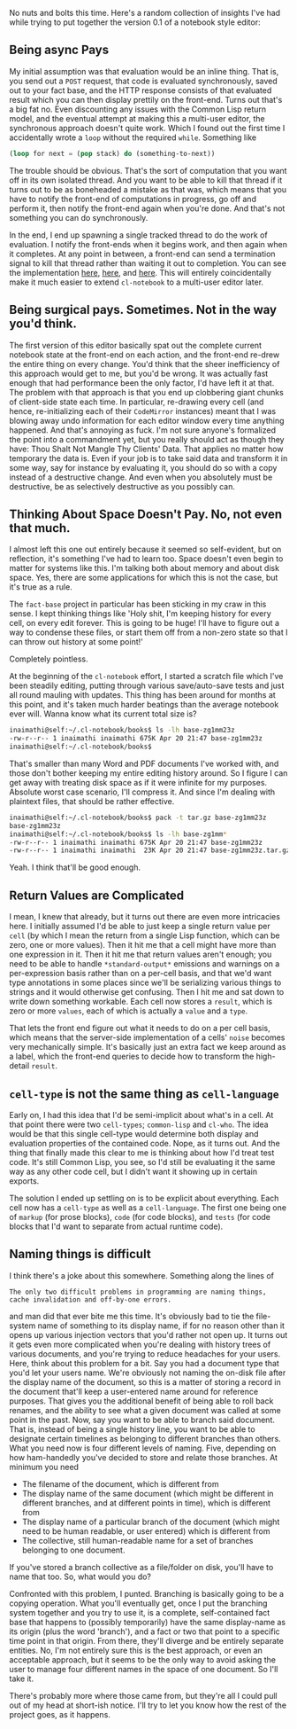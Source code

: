 No nuts and bolts this time. Here's a random collection of insights I've had while trying to put together the version 0.1 of a notebook style editor:

## Being async Pays

My initial assumption was that evaluation would be an inline thing. That is, you send out a `POST` request, that code is evaluated synchronously, saved out to your fact base, and the HTTP response consists of that evaluated result which you can then display prettily on the front-end. Turns out that's a big fat no. Even discounting any issues with the Common Lisp return model, and the eventual attempt at making this a multi-user editor, the synchronous approach doesn't quite work. Which I found out the first time I accidentally wrote a `loop` without the required `while`. Something like

```lisp
(loop for next = (pop stack) do (something-to-next))
```

The trouble should be obvious. That's the sort of computation that you want off in its own isolated thread. And you want to be able to kill that thread if it turns out to be as boneheaded a mistake as that was, which means that you have to notify the front-end of computations in progress, go off and perform it, then notify the front-end again when you're done. And that's not something you can do synchronously.

In the end, I end up spawning a single tracked thread to do the work of evaluation. I notify the front-ends when it begins work, and then again when it completes. At any point in between, a front-end can send a termination signal to kill that thread rather than waiting it out to completion. You can see the implementation [here](https://github.com/Inaimathi/cl-notebook/blob/master/cl-notebook.lisp#L51-L70), [here](https://github.com/Inaimathi/cl-notebook/blob/master/cl-notebook.lisp#L162-L163), and [here](https://github.com/Inaimathi/cl-notebook/blob/master/cl-notebook.lisp#L126-L131). This will entirely coincidentally make it much easier to extend `cl-notebook` to a multi-user editor later.

## Being surgical pays. Sometimes. Not in the way you'd think.

The first version of this editor basically spat out the complete current notebook state at the front-end on each action, and the front-end re-drew the entire thing on every change. You'd think that the sheer inefficiency of this approach would get to me, but you'd be wrong. It was actually fast enough that had performance been the only factor, I'd have left it at that. The problem with that approach is that you end up clobbering giant chunks of client-side state each time. In particular, re-drawing every cell (and hence, re-initializing each of their `CodeMirror` instances) meant that I was blowing away undo information for each editor window every time anything happened. And that's annoying as fuck. I'm not sure anyone's formalized the point into a commandment yet, but you really should act as though they have: Thou Shalt Not Mangle Thy Clients' Data. That applies no matter how temporary the data is. Even if your job is to take said data and transform it in some way, say for instance by evaluating it, you should do so with a copy instead of a destructive change. And even when you absolutely must be destructive, be as selectively destructive as you possibly can.

## Thinking About Space Doesn't Pay. No, not even that much.

I almost left this one out entirely because it seemed so self-evident, but on reflection, it's something I've had to learn too. Space doesn't even begin to matter for systems like this. I'm talking both about memory and about disk space. Yes, there are some applications for which this is not the case, but it's true as a rule.

The `fact-base` project in particular has been sticking in my craw in this sense. I kept thinking things like 'Holy shit, I'm keeping history for every cell, on every edit forever. This is going to be huge! I'll have to figure out a way to condense these files, or start them off from a non-zero state so that I can throw out history at some point!'

Completely pointless.

At the beginning of the `cl-notebook` effort, I started a scratch file which I've been steadily editing, putting through various save/auto-save tests and just all round mauling with updates. This thing has been around for months at this point, and it's taken much harder beatings than the average notebook ever will. Wanna know what its current total size is?

```bash
inaimathi@self:~/.cl-notebook/books$ ls -lh base-zg1mm23z
-rw-r--r-- 1 inaimathi inaimathi 675K Apr 20 21:47 base-zg1mm23z
inaimathi@self:~/.cl-notebook/books$
```

That's smaller than many Word and PDF documents I've worked with, and those don't bother keeping my entire editing history around. So I figure I can get away with treating disk space as if it were infinite for my purposes. Absolute worst case scenario, I'll compress it. And since I'm dealing with plaintext files, that should be rather effective.

```bash
inaimathi@self:~/.cl-notebook/books$ pack -t tar.gz base-zg1mm23z
base-zg1mm23z
inaimathi@self:~/.cl-notebook/books$ ls -lh base-zg1mm*
-rw-r--r-- 1 inaimathi inaimathi 675K Apr 20 21:47 base-zg1mm23z
-rw-r--r-- 1 inaimathi inaimathi  23K Apr 20 21:47 base-zg1mm23z.tar.gz
```

Yeah. I think that'll be good enough.

## Return Values are Complicated

I mean, I knew that already, but it turns out there are even more intricacies here. I initially assumed I'd be able to just keep a single return value per `cell` (by which I mean the return from a single Lisp function, which can be zero, one or more values). Then it hit me that a cell might have more than one expression in it. Then it hit me that return values aren't enough; you need to be able to handle `*standard-output*` emissions and warnings on a per-expression basis rather than on a per-cell basis, and that we'd want type annotations in some places since we'll be serializing various things to strings and it would otherwise get confusing. Then I hit me and sat down to write down something workable. Each cell now stores a `result`, which is zero or more `values`, each of which is actually a `value` and a `type`.

That lets the front end figure out what it needs to do on a per cell basis, which means that the server-side implementation of a cells' `noise` becomes very mechanically simple. It's basically just an extra fact we keep around as a label, which the front-end queries to decide how to transform the high-detail `result`.

## `cell-type` is not the same thing as `cell-language`

Early on, I had this idea that I'd be semi-implicit about what's in a cell. At that point there were two `cell-types`; `common-lisp` and `cl-who`. The idea would be that this single cell-type would determine both display and evaluation properties of the contained code. Nope, as it turns out. And the thing that finally made this clear to me is thinking about how I'd treat test code. It's still Common Lisp, you see, so I'd still be evaluating it the same way as any other code cell, but I didn't want it showing up in certain exports.

The solution I ended up settling on is to be explicit about everything. Each cell now has a `cell-type` as well as a `cell-language`. The first one being one of `markup` (for prose blocks), `code` (for code blocks), and `tests` (for code blocks that I'd want to separate from actual runtime code).

## Naming things is difficult

I think there's a joke about this somewhere. Something along the lines of

    The only two difficult problems in programming are naming things, cache invalidation and off-by-one errors.

and man did that ever bite me this time. It's obviously bad to tie the file-system name of something to its display name, if for no reason other than it opens up various injection vectors that you'd rather not open up. It turns out it gets even more complicated when you're dealing with history trees of various documents, and you're trying to reduce headaches for your users. Here, think about this problem for a bit. Say you had a document type that you'd let your users name. We're obviously not naming the on-disk file after the display name of the document, so this is a matter of storing a record in the document that'll keep a user-entered name around for reference purposes. That gives you the additional benefit of being able to roll back renames, and the ability to see what a given document was called at some point in the past. Now, say you want to be able to branch said document. That is, instead of being a single history line, you want to be able to designate certain timelines as belonging to different branches than others. What you need now is four different levels of naming. Five, depending on how ham-handedly you've decided to store and relate those branches. At minimum you need

- The filename of the document, which is different from
- The display name of the same document (which might be different in different branches, and at different points in time), which is different from
- The display name of a particular branch of the document (which might need to be human readable, or user entered) which is different from
- The collective, still human-readable name for a set of branches belonging to one document.

If you've stored a branch collective as a file/folder on disk, you'll have to name that too. So, what would you do?

Confronted with this problem, I punted. Branching is basically going to be a copying operation. What you'll eventually get, once I put the branching system together and you try to use it, is a complete, self-contained fact base that happens to (possibly temporarily) have the same display-name as its origin (plus the word 'branch'), and a fact or two that point to a specific time point in that origin. From there, they'll diverge and be entirely separate entities. No, I'm not entirely sure this is the best approach, or even an acceptable approach, but it seems to be the only way to avoid asking the user to manage four different names in the space of one document. So I'll take it.

There's probably more where those came from, but they're all I could pull out of my head at short-ish notice. I'll try to let you know how the rest of the project goes, as it happens.
